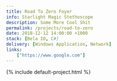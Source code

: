 ```yaml
---
title: Road To Zero Foyer
info: Starlight Magic Stethoscope
description: Some More Cool Shit
permalink: /projects/road-to-zero
date: 2018-12-12 14:00:00 +1000
stack: [Bela IO, C#]
delivery: [Windows Application, Network]
links:
    ["https://www.google.com"]
---
```


{% include default-project.html %}